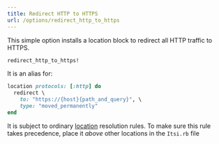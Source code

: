 ```yaml
---
title: Redirect HTTP to HTTPS
url: /options/redirect_http_to_https
---
```

This simple option installs a location block to redirect all HTTP traffic to HTTPS.

```ruby {filename=Itsi.rb}
redirect_http_to_https!
```

It is an alias for:
```ruby
location protocols: [:http] do
  redirect \
    to: "https://{host}{path_and_query}", \
    type: "moved_permanently"
end
```

It is subject to ordinary [location](/middleware/location) resolution rules.
To make sure this rule takes precedence, place it *above* other locations in the `Itsi.rb` file
